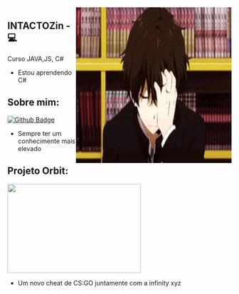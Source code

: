 <img align="right" width="350" height="350" src="https://github.com/INTACTOZ/INTACTOZ/blob/main/47c4431631083744b7cecb32d359bfe1.gif">

## INTACTOZin - :computer: 

Curso JAVA,JS, C# 
- Estou aprendendo C#




## Sobre mim:
[![Github Badge](https://img.shields.io/badge/-Github-000?style=flat-square&logo=Github&logoColor=white&link=link_do_seu_perfil_no_github)](https://github.com/INTACTOZ)

- Sempre ter um conhecimente mais elevado




## Projeto Orbit:
[<img align="center" width="300" height="200" src="https://github.com/INTACTOZ/INTACTOZin/blob/main/infiorbit.png">](https://discord.gg/WN5Vwr9kVp)

- Um novo cheat de CS:GO juntamente com a infinity xyz
